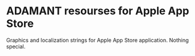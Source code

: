 # ADAMANT resourses for Apple App Store

Graphics and localization strings for Apple App Store application. Nothing special.


